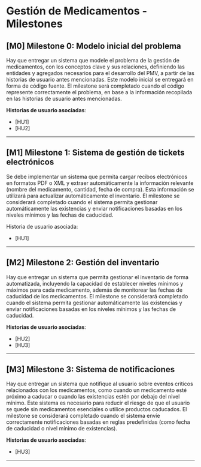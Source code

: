 # Gestión de Medicamentos - Milestones

## **[M0] Milestone 0: Modelo inicial del problema**
Hay que entregar un sistema que modele el problema de la gestión de medicamentos, con los conceptos clave y sus relaciones, definiendo las entidades y agregados necesarios para el desarrollo del PMV, a partir de las historias de usuario antes mencionadas. Este modelo inicial se entregará en forma de código fuente.
El milestone será completado cuando el código represente correctamente el problema, en base a la información recopilada en las historias de usuario antes mencionadas.

**Historias de usuario asociadas**:  
- [HU1]
- [HU2]

---

## **[M1] Milestone 1: Sistema de gestión de tickets electrónicos**
Se debe implementar un sistema que permita cargar recibos electrónicos en formatos PDF o XML y extraer automáticamente la información relevante (nombre del medicamento, cantidad, fecha de compra). Esta información se utilizará para actualizar automáticamente el inventario.
El milestone se considerará completado cuando el sistema permita gestionar automáticamente las existencias y enviar notificaciones basadas en los niveles mínimos y las fechas de caducidad.

Historia de usuario asociada: 
- [HU1]

---

## **[M2] Milestone 2: Gestión del inventario**
Hay que entregar un sistema que permita gestionar el inventario de forma automatizada, incluyendo la capacidad de establecer niveles mínimos y máximos para cada medicamento, además de monitorear las fechas de caducidad de los medicamentos. 
El milestone se considerará completado cuando el sistema permita gestionar automáticamente las existencias y enviar notificaciones basadas en los niveles mínimos y las fechas de caducidad.

**Historias de usuario asociadas**:  
- [HU2]
- [HU3]

---

## **[M3] Milestone 3: Sistema de notificaciones**
Hay que entregar un sistema que notifique al usuario sobre eventos críticos relacionados con los medicamentos, como cuando un medicamento esté próximo a caducar o cuando las existencias estén por debajo del nivel mínimo. Este sistema es necesario para reducir el riesgo de que el usuario se quede sin medicamentos esenciales o utilice productos caducados.
El milestone se considerará completado cuando el sistema envíe correctamente notificaciones basadas en reglas predefinidas (como fecha de caducidad o nivel mínimo de existencias).

**Historias de usuario asociadas**:  
- [HU3]
---
